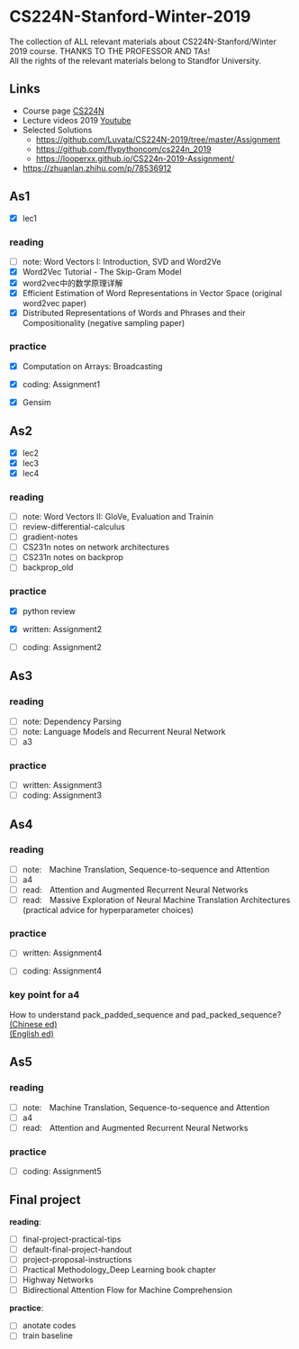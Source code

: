 # CS224N-Stanford-Winter-2019
The collection of ALL relevant materials about CS224N-Stanford/Winter 2019 course. THANKS TO THE PROFESSOR AND TAs!  
All the rights of the relevant materials belong to Standfor University.  

## Links
- Course page [CS224N](http://web.stanford.edu/class/cs224n/)
- Lecture videos 2019 [Youtube](https://www.youtube.com/playlist?list=PLoROMvodv4rOhcuXMZkNm7j3fVwBBY42z)
- Selected Solutions
  - https://github.com/Luvata/CS224N-2019/tree/master/Assignment
  - https://github.com/flypythoncom/cs224n_2019
  - https://looperxx.github.io/CS224n-2019-Assignment/
- https://zhuanlan.zhihu.com/p/78536912

## As1
- [x] lec1

### reading
- [ ] note: Word Vectors I: Introduction, SVD and Word2Ve
&nbsp;
- [x] Word2Vec Tutorial - The Skip-Gram Model
- [x] word2vec中的数学原理详解
- [x] Efficient Estimation of Word Representations in Vector Space (original word2vec paper)
- [x] Distributed Representations of Words and Phrases and their Compositionality (negative sampling paper)

### practice
- [x] Computation on Arrays: Broadcasting
- [x] coding: Assignment1
- [x] Gensim


## As2
- [x] lec2
- [x] lec3
- [x] lec4

### reading
- [ ] note: Word Vectors II: GloVe, Evaluation and Trainin
- [ ] review-differential-calculus
- [ ] gradient-notes
- [ ] CS231n notes on network architectures
- [ ] CS231n notes on backprop
- [ ] backprop_old

### practice
- [x] python review
- [x] written: Assignment2
- [ ] coding: Assignment2


## As3
### reading
- [ ] note: Dependency Parsing 
- [ ] note: Language Models and Recurrent Neural Network
- [ ] a3

### practice
- [ ] written: Assignment3
- [ ] coding: Assignment3

## As4
### reading
- [ ] note:&emsp;Machine Translation, Sequence-to-sequence and Attention
- [ ] a4
- [ ] read:&emsp;Attention and Augmented Recurrent Neural Networks
- [ ] read:&emsp;Massive Exploration of Neural Machine Translation Architectures (practical advice for hyperparameter choices)

### practice
- [ ] written: Assignment4
- [ ] coding: Assignment4


### key point for a4
How to understand pack_padded_sequence and pad_packed_sequence?    
[(Chinese ed)](https://blog.csdn.net/lssc4205/article/details/79474735)    
[(English ed)](https://gist.github.com/HarshTrivedi/f4e7293e941b17d19058f6fb90ab0fec)

## As5
### reading
- [ ] note:&emsp;Machine Translation, Sequence-to-sequence and Attention
- [ ] a4
- [ ] read:&emsp;Attention and Augmented Recurrent Neural Networks

### practice
- [ ] coding: Assignment5


## Final project
**reading**:

- [ ] final-project-practical-tips
- [ ] default-final-project-handout
- [ ] project-proposal-instructions
- [ ] Practical Methodology_Deep Learning book chapter
- [ ] Highway Networks
- [ ] Bidirectional Attention Flow for Machine Comprehension

**practice**:

- [ ] anotate codes
- [ ] train baseline
